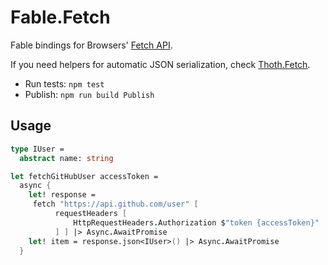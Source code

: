 # Fable.Fetch

Fable bindings for Browsers' [Fetch API](https://developer.mozilla.org/en-US/docs/Web/API/Fetch_API).

If you need helpers for automatic JSON serialization, check [Thoth.Fetch](https://github.com/thoth-org/Thoth.Fetch#thothfetch-).

- Run tests: `npm test`
- Publish: `npm run build Publish`

## Usage

```fsharp
type IUser =
  abstract name: string

let fetchGitHubUser accessToken =
  async {
    let! response = 
     fetch "https://api.github.com/user" [
          requestHeaders [
              HttpRequestHeaders.Authorization $"token {accessToken}"
          ] ] |> Async.AwaitPromise
    let! item = response.json<IUser>() |> Async.AwaitPromise
  }
```
